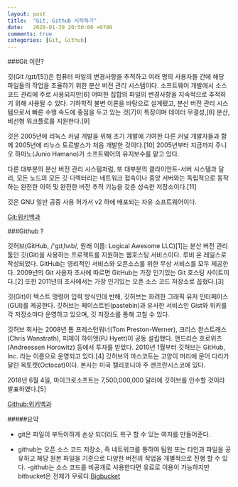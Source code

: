 ```yaml
---
layout: post
title:  "Git, Github 시작하기"
date:   2020-01-30 20:50:00 +0700
comments: true
categories: [Git, Github]
---
```


###Git 이란?

깃(Git /ɡɪt/[5])은 컴퓨터 파일의 변경사항을 추적하고 여러 명의 사용자들 간에 해당 파일들의 작업을 조율하기 위한 분산 버전 관리 시스템이다. 소프트웨어 개발에서 소스 코드 관리에 주로 사용되지만[6] 어떠한 집합의 파일의 변경사항을 지속적으로 추적하기 위해 사용될 수 있다. 기하학적 불변 이론을 바탕으로 설계됐고, 분산 버전 관리 시스템으로서 빠른 수행 속도에 중점을 두고 있는 것[7]이 특징이며 데이터 무결성,[8] 분산, 비선형 워크플로를 지원한다.[9]

깃은 2005년에 리눅스 커널 개발을 위해 초기 개발에 기여한 다른 커널 개발자들과 함께 2005년에 리누스 토르발스가 처음 개발한 것이다.[10] 2005년부터 지금까지 주니오 하마노(Junio Hamano)가 소프트웨어의 유지보수를 맡고 있다.

다른 대부분의 분산 버전 관리 시스템처럼, 또 대부분의 클라이언트-서버 시스템과 달리, 모든 노드의 모든 깃 디렉터리는 네트워크 접속이나 중앙 서버와는 독립적으로 동작하는 완전한 이력 및 완전한 버전 추적 기능을 갖춘 성숙한 저장소이다.[11]

깃은 GNU 일반 공중 사용 허가서 v2 하에 배포되는 자유 소프트웨어이다.


[Git:위키백과](https://ko.wikipedia.org/wiki/%EA%B9%83_(%EC%86%8C%ED%94%84%ED%8A%B8%EC%9B%A8%EC%96%B4))


###Github ?

깃허브(GitHub, /'ɡɪtˌhʌb/, 원래 이름: Logical Awesome LLC)[1]는 분산 버전 관리 툴인 깃(Git)을 사용하는 프로젝트를 지원하는 웹호스팅 서비스이다. 루비 온 레일스로 작성되었다. GitHub는 영리적인 서비스와 오픈소스를 위한 무상 서비스를 모두 제공한다. 2009년의 Git 사용자 조사에 따르면 GitHub는 가장 인기있는 Git 호스팅 사이트이다.[2] 또한 2011년의 조사에서는 가장 인기있는 오픈 소스 코드 저장소로 꼽혔다.[3]

깃(Git)이 텍스트 명령어 입력 방식인데 반해, 깃허브는 화려한 그래픽 유저 인터페이스(GUI)를 제공한다. 깃허브는 페이스트빈(pastebin)과 유사한 서비스인 Gist와 위키를 각 저장소마다 운영하고 있으며, 깃 저장소를 통해 고칠 수 있다.

깃허브 회사는 2008년 톰 프레스턴워너(Tom Preston-Werner), 크리스 완스트래스(Chris Wanstrath), 피제이 하이엣(PJ Hyett)이 공동 설립했다. 앤드리슨 호로위츠(Andreessen Horowitz) 등에서 투자를 받았다. 2010년 1월부터 깃허브는 GitHub, Inc. 라는 이름으로 운영되고 있다.[4] 깃허브의 마스코트는 고양이 머리에 문어 다리가 달린 옥토캣(Octocat)이다. 본사는 미국 캘리포니아 주 샌프란시스코에 있다.

2018년 6월 4일, 마이크로소프트는 7,500,000,000 달러에 깃허브를 인수할 것이라 발표하였다.[5]    

[Github:위키백과](https://ko.wikipedia.org/wiki/%EA%B9%83%ED%97%88%EB%B8%8C)                                        


           

                                       
#####요약

- git은 파일이 부득이하게 손상 되더라도 복구 할 수 있는 여지를 만들어준다. 

- github는 오픈 소스 코드 저장소, 즉 네트워크를 통하여 팀원 또는 타인과 파일을 공유하고 해당 원본 파일을 기준으로 다양한 버전의 작업을 개별적으로 진행 할 수 있다.
-github는 소스 코드를 비공개로 사용한다면 유료로 이용이 가능하지만 bitbucket은 전체가 무료다.[Bigbucket](https://www.atlassian.com/ko/software/bitbucket)

